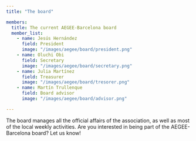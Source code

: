 ```yaml
---
title: "The board"

members:
  title: The current AEGEE-Barcelona board
  member_list:
    - name: Jesús Hernández
      field: President
      image: "/images/aegee/board/president.png"
    - name: Oluchi Obi
      field: Secretary
      image: "/images/aegee/board/secretary.png"
    - name: Julia Martínez
      field: Treasurer
      image: "/images/aegee/board/tresorer.png"
    - name: Martín Trullenque
      field: Board advisor
      image: "/images/aegee/board/advisor.png"

---
```


The board manages all the official affairs of the association, as well as most of the local weekly activities. Are you interested in being part of the AEGEE-Barcelona board? Let us know!

